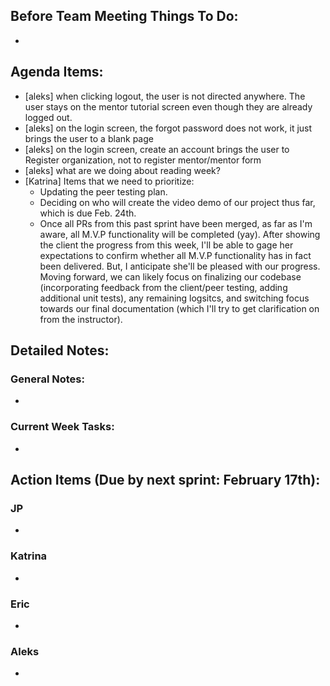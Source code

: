 ## Before Team Meeting Things To Do:
- 

## Agenda Items:
- [aleks] when clicking logout, the user is not directed anywhere. The user stays on the mentor tutorial screen even though they are already logged out.
- [aleks] on the login screen, the forgot password does not work, it just brings the user to a blank page
- [aleks] on the login screen, create an account brings the user to Register organization, not to register mentor/mentor form
- [aleks] what are we doing about reading week?
- [Katrina] Items that we need to prioritize:
  - Updating the peer testing plan.
  - Deciding on who will create the video demo of our project thus far, which is due Feb. 24th.
  - Once all PRs from this past sprint have been merged, as far as I'm aware, all M.V.P functionality will be completed (yay). After showing the client the progress from this week, I'll be able to gage her expectations to confirm whether all M.V.P functionality has in fact been delivered. But, I anticipate she'll be pleased with our progress. Moving forward, we can likely focus on finalizing our codebase (incorporating feedback from the client/peer testing, adding additional unit tests), any remaining logsitcs, and switching focus towards our final documentation (which I'll try to get clarification on from the instructor).

## Detailed Notes:
### General Notes:
- 

### Current Week Tasks:
- 

## Action Items (Due by next sprint: February 17th):
### JP
- 

### Katrina
- 

### Eric
- 

### Aleks
- 
